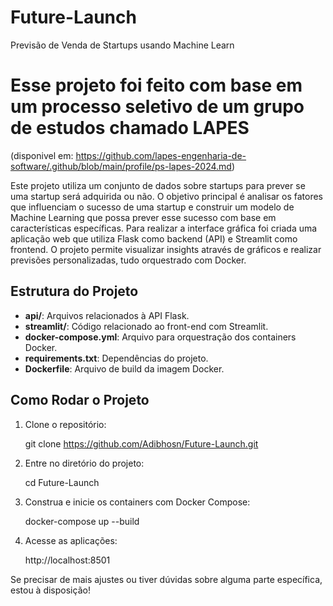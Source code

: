 # Future-Launch
 Previsão de Venda de Startups usando Machine Learn

# Esse projeto foi feito com base em um processo seletivo de um grupo de estudos chamado LAPES 
(disponivel em: https://github.com/lapes-engenharia-de-software/.github/blob/main/profile/ps-lapes-2024.md)

Este projeto utiliza um conjunto de dados sobre startups para prever se uma startup será adquirida ou não. O objetivo principal é analisar os fatores que influenciam o sucesso de uma startup e construir um modelo de Machine Learning que possa prever esse sucesso com base em características específicas.
Para realizar a interface gráfica foi criada uma aplicação web que utiliza Flask como backend (API) e Streamlit como frontend. O projeto permite visualizar insights através de gráficos e realizar previsões personalizadas, tudo orquestrado com Docker.

## Estrutura do Projeto

- **api/**: Arquivos relacionados à API Flask.
- **streamlit/**: Código relacionado ao front-end com Streamlit.
- **docker-compose.yml**: Arquivo para orquestração dos containers Docker.
- **requirements.txt**: Dependências do projeto.
- **Dockerfile**: Arquivo de build da imagem Docker.

## Como Rodar o Projeto

1. Clone o repositório:
   
   git clone https://github.com/Adibhosn/Future-Launch.git

2. Entre no diretório do projeto:
    
    cd Future-Launch

3. Construa e inicie os containers com Docker Compose:
    
    docker-compose up --build

4. Acesse as aplicações:

    http://localhost:8501

Se precisar de mais ajustes ou tiver dúvidas sobre alguma parte específica, estou à disposição!
